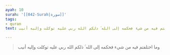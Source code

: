 ```yaml
---
ayah: 10
surah: '[[042-Surah|سورة]]'
tags:
- quran
text: وما اختلفتم فيه من شيء فحكمه إلى الله ۚ ذلكم الله ربي عليه توكلت وإليه أنيب

---
```

> وما اختلفتم فيه من شيء فحكمه إلى الله ۚ ذلكم الله ربي عليه توكلت وإليه أنيب
